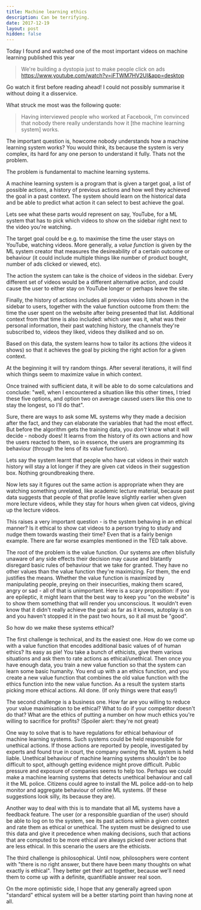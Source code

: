 ```yaml
---
title: Machine learning ethics
description: Can be terrifying.
date: 2017-12-19
layout: post
hidden: false
---
```


Today I found and watched one of the most important videos on machine learning published this year

> We're building a dystopia just to make people click on ads
> https://www.youtube.com/watch?v=iFTWM7HV2UI&app=desktop

Go watch it first before reading ahead! I could not possibly summarise it without doing it a
disservice.

What struck me most was the following quote:

> Having interviewed people who worked at Facebook, I'm convinced that nobody there really
> understands how it [the machine learning system] works.

The important question is, howcome nobody understands how a machine learning system works? You
would think, its because the system is very complex, its hard for any one person to understand it
fully. Thats not the problem.

The problem is fundamental to machine learning systems.

A machine learning system is a program that is given a target goal, a list of possible actions,
a history of previous actions and how well they achieved the goal in a past context.
The system should learn on the historical data and be able to predict what action it can select to
best achieve the goal.

Lets see what these parts would represent on say, YouTube, for a ML system that has to pick which
videos to show on the sidebar right next to the video you're watching.

The target goal could be e.g. to maximise the time the user stays on YouTube, watching videos.
More generally, a *value function* is given by the ML system creator that measures the desireability
of a certain outcome or behaviour (it could include multiple things like number of product bought,
number of ads clicked or viewed, etc).

The action the system can take is the choice of videos in the sidebar. Every different set of videos
would be a different alternative action, and could cause the user to either stay on YouTube longer
or perhaps leave the site.

Finally, the history of actions includes all previous video lists shown in the sidebar to users,
together with the value function outcome from them: the time the user spent on the website after
being  presented that list. Additional context from that time is also included: which user was it,
what was their personal information, their past watching history, the channels they're subscribed
to, videos they liked, videos they disliked and so on.

Based on this data, the system learns how to tailor its actions (the videos it shows) so that it
achieves the goal by picking the right action for a given context.

At the beginning it will try random things. After several iterations, it will find which things
seem to maximize value in which context.

Once trained with sufficient data, it will be able to do some calculations and conclude: "well,
when I encountered a situation like this other times, I tried these five options, and option two
on average caused users like this one to stay the longest, so I'll do that".

Sure, there are ways to ask some ML systems why they made a decision after the fact, and they can
elaborate the variables that had the most effect. But before the algorithm gets the training data,
you *don't* know what it will decide - nobody does! It learns from the history of its own actions
and how the users reacted to them, so in essence, the users are programming its behaviour (through
the lens of its value function).

Lets say the system learnt that people who have cat videos in their watch history will stay a lot
longer if they are given cat videos in their suggestion box. Nothing groundbreaking there.

Now lets say it figures out the same action is appropriate when they are watching something
unrelated, like academic lecture material, because past data suggests that people of that profile
leave slightly earlier when given more lecture videos, while they stay for hours when given cat
videos, giving up the lecture videos.

This raises a very important question - is the system behaving in an ethical manner? Is it ethical
to show cat videos to a person trying to study and nudge them towards wasting their time? Even that
is a fairly benign example. There are far worse examples mentioned in the TED talk above.

The root of the problem is the value function. Our systems are often blisfully unaware of any side
effects their decision may cause and blatantly disregard basic rules of behaviour that we take for
granted. They have no other values than the value function they're maximizing. For them, the end
justifies the means. Whether the value function is maximized by manipulating people, preying on
their insecurities, making them scared, angry or sad - all of that is unimportant. Here is a scary
proposition: if you are epileptic, it might learn that the best way to keep you "on the website" is
to show them something that will render you unconscious. It wouldn't even know that it didn't
really achieve the goal: as far as it knows, autoplay is on and you haven't stopped it in the past
two hours, so it all must be "good".

So how do we make these systems ethical?

The first challenge is technical, and its the easiest one. How do we come up with a value function
that encodes additional basic values of of human ethics? Its easy as pie! You take a bunch of
ethicists, give them various situations and ask them to rate actions as ethical/unethical. Then once
you have enough data, you train a new value function so that the system can learn some basic humanity.
You end up with a an ethics function, and you create a new value function that combines the old
value function with the ethics function into the new value function. As a result the system starts
picking more ethical actions. All done. (If only things were that easy!)

The second challenge is a business one. How far are you willing to reduce your value maximisation
to be ethical? What to do if your competitor doesn't do that? What are the ethics of putting a
number on how much ethics you're willing to sacrifice for profits? (Spoiler alert: they're not
great)

One way to solve that is to have regulations for ethical behaviour of machine learning systems.
Such systems could be held responsible for unethical actions. If those actions are reported by
people, investigated by experts and found true in court, the company owning the ML system is held
liable. Unethical behaviour of machine learning systems shouldn't be *too* difficult to spot,
although getting evidence might prove difficult. Public pressure and exposure of companies seems
to help too. Perhaps we could make a machine learning systems that detects unethical behaviour and
call it the ML police. Citizens could agree to install the ML police add-on to help monitor
and aggregate behaviour of online ML systems. (If these suggestions look silly, its because they
are).

Another way to deal with this is to mandate that all ML systems have a feedback feature.
The user (or a responsible guardian of the user) should be able to log on to the system, see its
past actions within a given context and rate them as ethical or unethical. The system must be
designed to use this data and give it precedence when making decisions, such that actions that are
computed to be more ethical are always picked over actions that are less ethical. In this scenario
the users are the ethicists.

The third challenge is philosophical. Until now, philosophers were content with "there is no right
answer, but there have been many thoughts on what exactly is ethical". They better get their act
together, because we'll need them to come up with a definite, quantifiable answer real soon.

On the more optimistic side, I hope that any generally agreed upon "standard" ethical system will
be a better starting point than having none at all.
